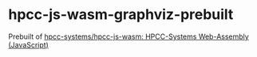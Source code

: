 hpcc-js-wasm-graphviz-prebuilt
==============================
Prebuilt of [hpcc-systems/hpcc-js-wasm: HPCC-Systems Web-Assembly (JavaScript)](https://github.com/hpcc-systems/hpcc-js-wasm)

